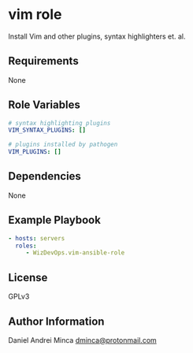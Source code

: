 vim role
=========

Install Vim and other plugins, syntax highlighters et. al.

Requirements
------------

None

Role Variables
--------------

```yml
# syntax highlighting plugins
VIM_SYNTAX_PLUGINS: []

# plugins installed by pathogen
VIM_PLUGINS: []
```

Dependencies
------------

None

Example Playbook
----------------

```yml
- hosts: servers
  roles:
     - WizDevOps.vim-ansible-role
```

License
-------

GPLv3

Author Information
------------------

Daniel Andrei Minca <dminca@protonmail.com>
